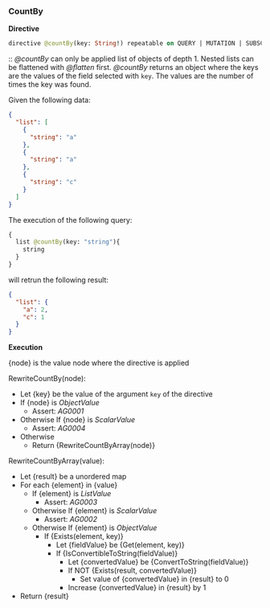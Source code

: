 ### CountBy
**Directive**

```graphql
directive @countBy(key: String!) repeatable on QUERY | MUTATION | SUBSCRIPTION | FIELD
```

:: *@countBy* can only be applied list of objects of depth 1. 
Nested lists can be flattened with *@flatten* first.
*@countBy* returns an object where the keys are the values of the field selected with `key`. 
The values are the number of times the key was found.

Given the following data:

```json example
{
  "list": [
    {
      "string": "a"
    },
    {
      "string": "a"
    },
    {
      "string": "c"
    }
  ]
}
```

The execution of the following query:

```graphql example
{
  list @countBy(key: "string"){
    string
  }
}
```

will retrun the following result:

```json example
{
  "list": {
    "a": 2,
    "c": 1
  }
}
```

**Execution**

{node} is the value node where the directive is applied

RewriteCountBy(node):
* Let {key} be the value of the argument `key` of the directive
* If {node} is *ObjectValue*
  * Assert: *AG0001*
* Otherwise If {node} is *ScalarValue*
  * Assert: *AG0004*
* Otherwise 
  * Return {RewriteCountByArray(node)}

RewriteCountByArray(value):
* Let {result} be a unordered map
* For each {element} in {value}
  * If {element} is *ListValue*
    * Assert: *AG0003*
  * Otherwise If {element} is *ScalarValue*
    * Assert: *AG0002*
  * Otherwise If {element} is *ObjectValue*
    * If {Exists(element, key)} 
      * Let {fieldValue} be {Get(element, key)}
      * If {IsConvertibleToString(fieldValue)}
        * Let {convertedValue} be {ConvertToString(fieldValue)}
        * If NOT {Exists(result, convertedValue)}
          * Set value of {convertedValue} in {result} to 0
        * Increase {convertedValue} in {result} by 1
* Return {result}
